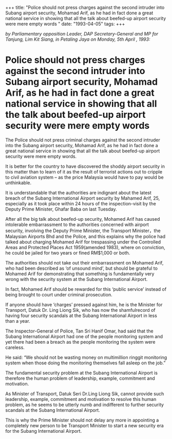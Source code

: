 +++ 
title: "Police should not press charges against the second intruder into Subang airport security, Mohamad Arif, as he had in fact done a great national service in showing that all the talk about beefed-up airport security were mere empty words "
date: "1993-04-05"
tags:
+++

_by Parliamentary opposition Leader, DAP Secretary-General and MP for Tanjung, Lim Kit Siang, in Petaling Jaya on Monday, 5th April , 1993:_

# Police should not press charges against the second intruder into Subang airport security, Mohamad Arif, as he had in fact done a great national service in showing that all the talk about beefed-up airport security were mere empty words                                                     

The Police should not press criminal charges against the second intruder into the Subang airport security, Mohamad Arif, as he had in fact done a great national service in showing that all the talk about beefed-up airport security were mere empty words.</u>

It is better for the country to have discovered the shoddy airport security in this matter than to learn of it as the result of terrorist actions out to cripple to civil aviation system – as the price Malaysia would have to pay would be unthinkable.

It is understandable that the authorities are indignant about the latest breach of the Subang International Airport security by Mahamed Arif, 25, especially as it took place within 24 hours of the inspection-visit by the Deputy Prime Minister, Ghafar Baba on last Tuesday.

After all the big talk about beefed-up security, Mohamed Arif has caused intolerable embarrassment to the authorities concerned with airport security, involving the Deputy Prime Minister, the Transport Minister，the Malaysian Airports Bhd and the Police, and this explains why the police had talked about charging Mohamed Arif for trespassing under the Controlled Areas and Protected Places Act 1959(amended 1983), where on conviction, he could be jailed for two years or fined RM$1,000 or both.

The authorities should not take out their embarrassment on Mohamed Arif, who had been described as ‘of unsound mind’, but should be grateful to Mohamed Arif for demonstrating that something is fundamentally very wrong with the security system at the Subang International Airport.

In fact, Mohamed Arif should be rewarded for this ‘public service’ instead of being brought to court under criminal prosecution. 

If anyone should have ‘charges’ pressed against him, he is the Minister for Transport, Datuk Dr. Ling Liong Sik, who has now the shamfulrecord of having four security scandals at the Subang International Airport in less than a year.

The Inspector-General of Police, Tan Sri Hanif Omar, had said that the Subang International Airport had one of the people monitoring system and yet there had been a breach as the people monitoring the system were careless.

He said: “We should not be wasting money on multimillion ringgit monitoring system when those doing the monitoring themselves fall asleep on the job.”

The fundamental security problem at the Subang International Airport is therefore the human problem of leadership, example, commitment and motivation.

As Minister of Transport, Datuk Seri Dr.Ling Liong Sik, cannot provide such leadership, example, commitment and motivation to resolve this human problem, as he seems to be utterly numb and indifferent to further security scandals at the Subang International Airport.

This is why the Prime Minister should not delay any more in appointing a completely new person to be Transport Minister to start a new security era for the Subang International Airport.
 
